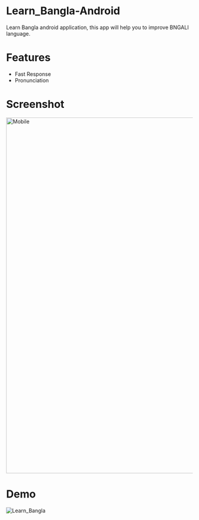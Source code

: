 # Learn_Bangla-Android
Learn Bangla android application,
this app will help you to improve BNGALI language.

# Features
   * Fast Response
   * Pronunciation 

# Screenshot

<img width="960" alt="Mobile" src="https://user-images.githubusercontent.com/57448981/135229379-af9f9c36-07e5-4475-918d-5f3afacc33c8.png">

# Demo 

![Learn_Bangla](https://user-images.githubusercontent.com/57448981/135232749-b28d9423-134b-4ac6-838a-1edaba82c1bf.gif)
